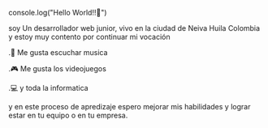 console.log("Hello World!!👋")

soy Un desarrollador web junior, vivo en la ciudad de Neiva Huila Colombia y estoy muy contento por continuar mi vocación

.🎵 Me gusta escuchar musica

.🎮 Me gusta los videojuegos

.💻 y toda la informatica

y en este proceso de apredizaje espero mejorar mis habilidades y lograr estar en tu equipo o en tu empresa.
